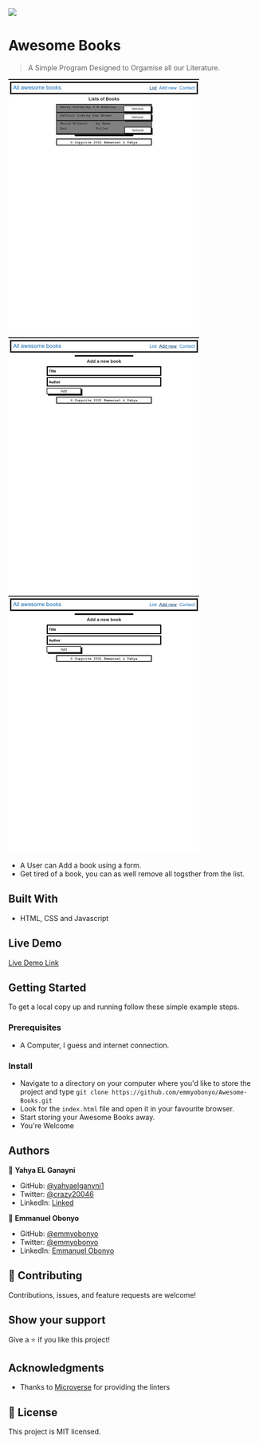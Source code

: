 ![](https://img.shields.io/badge/Microverse-blueviolet)

# Awesome Books

> A Simple Program Designed to Orgamise all our Literature.

![screenshot](./1.png)
![screenshot](./2.png)
![screenshot](./3.png)

- A User can Add a book using a form.
- Get tired of a book, you can as well remove all togsther from the list.

## Built With

- HTML, CSS and Javascript

## Live Demo

[Live Demo Link](https://emmyobonyo.github.io/Awesome-Books/)


## Getting Started

To get a local copy up and running follow these simple example steps.

### Prerequisites
- A Computer, I guess and internet connection.

### Install
- Navigate to a directory on your computer where you'd like to store the project and type ```git clone https://github.com/emmyobonyo/Awesome-Books.git```
- Look for the ```index.html``` file and open it in your favourite browser.
- Start storing your Awesome Books away.
- You're Welcome

## Authors

👤 **Yahya EL Ganayni**

- GitHub: [@yahyaelganyni1](https://github.com/yahyaelganyni1 )
- Twitter: [@crazy20046](https://twitter.com/@crazy20046)
- LinkedIn: [Linked](https://www.linkedin.com/in/yahya-el-ganayni-a456115b/)

👤 **Emmanuel Obonyo**

- GitHub: [@emmyobonyo](https://github.com/emmyobonyo)
- Twitter: [@emmyobonyo](https://twitter.com/emmyobonyo)
- LinkedIn: [Emmanuel Obonyo](https://www.linkedin.com/in/emmanuel-obonyo-3728a2200/)

## 🤝 Contributing

Contributions, issues, and feature requests are welcome!

## Show your support

Give a ⭐️ if you like this project!

## Acknowledgments

- Thanks to [Microverse](https://microverse.org/) for providing the linters

## 📝 License

This project is MIT licensed.
